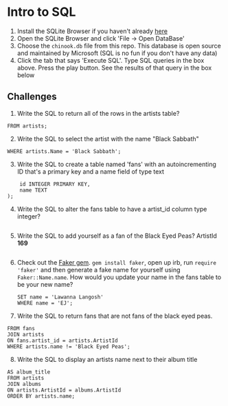 # Intro to SQL

1. Install the SQLite Browser if you haven't already [here](http://sqlitebrowser.org/)
2. Open the SQLite Browser and click 'File -> Open DataBase'
3. Choose the `chinook.db` file from this repo. This database is open source and maintained by Microsoft (SQL is no fun if you don't have any data)
4. Click the tab that says 'Execute SQL'. Type SQL queries in the box above. Press the play button. See the results of that query in the box below



## Challenges

1. Write the SQL to return all of the rows in the artists table?

```SELECT * 
FROM artists;

```

2. Write the SQL to select the artist with the name "Black Sabbath"

```SELECT * FROM artists 
WHERE artists.Name = 'Black Sabbath';

```

3. Write the SQL to create a table named 'fans' with an autoincrementing ID that's a primary key and a name field of type text

```CREATE TABLE fans (
	id INTEGER PRIMARY KEY,
	name TEXT
);

```

4. Write the SQL to alter the fans table to have a artist_id column type integer?

```ALTER TABLE fans ADD COLUMN artist_id INTEGER;

```

5. Write the SQL to add yourself as a fan of the Black Eyed Peas? ArtistId **169**

```INSERT INTO fans (name, artist_id) VALUES ('EJ', 169);

```

6. Check out the [Faker gem](https://github.com/stympy/faker). `gem install faker`, open up irb, run `require 'faker'` and then generate a fake name for yourself using `Faker::Name.name`. How would you update your name in the fans table to be your new name?

   ```UPDATE fans 
   SET name = 'Lawanna Langosh' 
   WHERE name = 'EJ';

   ```

7. Write the SQL to return fans that are not fans of the black eyed peas.

```SELECT fans.name 
FROM fans 
JOIN artists 
ON fans.artist_id = artists.ArtistId 
WHERE artists.name != 'Black Eyed Peas';

```

8. Write the SQL to display an artists name next to their album title

```SELECT artists.name, albums.Title 
AS album_title 
FROM artists 
JOIN albums 
ON artists.ArtistId = albums.ArtistId 
ORDER BY artists.name;

```
